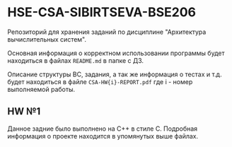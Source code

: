 # HSE-CSA-SIBIRTSEVA-BSE206
Репозиторий для хранения заданий по дисциплине "Архитектура вычислительных систем".

Основная информация о корректном использовании программы будет находиться в файлах ```README.md``` в папке с ДЗ.

Описание структуры ВС, задания, а так же информация о тестах и т.д. будет находиться в файле ```CSA-HW{i}-REPORT.pdf``` где i - номер выполняемой работы.

## HW №1
Данное задние было выполнено на С++ в стиле С. Подробная информация о проекте находится в упомянутых выше файлах.
